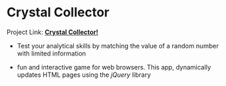 # Crystal Collector

Project Link:
**[Crystal Collector!](https://dragon-stark.github.io/Jewel-Game.io)**

- Test your analytical skills by matching the value of a random number with limited information

* fun and interactive game for web browsers. This app, dynamically updates HTML pages using the _jQuery_ library
